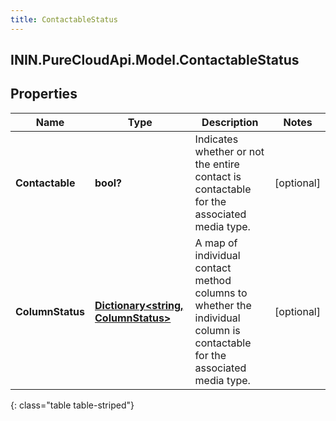 ```yaml
---
title: ContactableStatus
---
```

## ININ.PureCloudApi.Model.ContactableStatus

## Properties

|Name | Type | Description | Notes|
|------------ | ------------- | ------------- | -------------|
| **Contactable** | **bool?** | Indicates whether or not the entire contact is contactable for the associated media type. | [optional] |
| **ColumnStatus** | [**Dictionary&lt;string, ColumnStatus&gt;**](ColumnStatus.html) | A map of individual contact method columns to whether the individual column is contactable for the associated media type. | [optional] |
{: class="table table-striped"}


